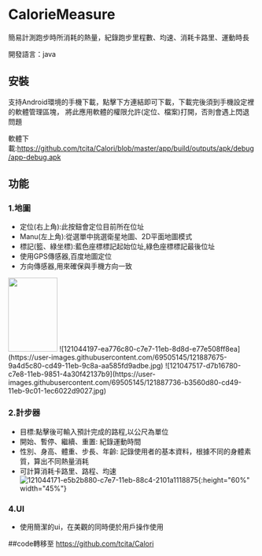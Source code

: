 # CalorieMeasure

簡易計測跑步時所消耗的熱量，紀錄跑步里程數、均速、消耗卡路里、運動時長

開發語言：java

## 安裝
支持Android環境的手機下載，點擊下方連結即可下載，下載完後須到手機設定裡的軟體管理區塊，
將此應用軟體的權限允許(定位、檔案)打開，否則會遇上閃退問題

軟體下載:https://github.com/tcita/Calori/blob/master/app/build/outputs/apk/debug/app-debug.apk

## 功能

### 1.地圖
* 定位(右上角):此按鈕會定位目前所在位址
* Manu(左上角):從選單中挑選衛星地圖、2D平面地圖模式
* 標記(籃、綠坐標):藍色座標標記起始位址,綠色座標標記最後位址
* 使用GPS傳感器,百度地圖定位
* 方向傳感器,用來確保與手機方向一致

<img src="https://user-images.githubusercontent.com/69505145/121887549-72f68f80-cd49-11eb-82b9-31ed8f8fb8da.jpg" width="100" height="150">
![121044197-ea776c80-c7e7-11eb-8d8d-e77e508ff8ea](https://user-images.githubusercontent.com/69505145/121887675-9a4d5c80-cd49-11eb-9c8a-aa585fd9adbe.jpg)
![121047517-d7b16780-c7e8-11eb-9851-4a30f42137b9](https://user-images.githubusercontent.com/69505145/121887736-b3560d80-cd49-11eb-9c01-1ec6022d9027.jpg)

### 2.計步器
* 目標:點擊後可輸入預計完成的路程,以公尺為單位
* 開始、暫停、繼續、重置: 紀錄運動時間
* 性別、身高、體重、步長、年齡: 記錄使用者的基本資料，根據不同的身體素質，算出不同熱量消耗
* 可計算消耗卡路里、路程、均速
![121044171-e5b2b880-c7e7-11eb-88c4-2101a1118875](https://user-images.githubusercontent.com/69505145/121887609-8570c900-cd49-11eb-9ae2-852e7a617ff6.jpg){:height="60%" width="45%"}

### 4.UI
* 使用簡潔的ui，在美觀的同時便於用戶操作使用

##code轉移至  https://github.com/tcita/Calori
